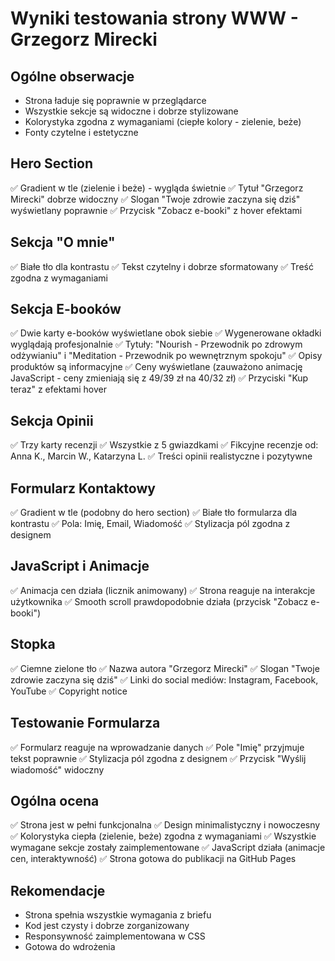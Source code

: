 # Wyniki testowania strony WWW - Grzegorz Mirecki

## Ogólne obserwacje
- Strona ładuje się poprawnie w przeglądarce
- Wszystkie sekcje są widoczne i dobrze stylizowane
- Kolorystyka zgodna z wymaganiami (ciepłe kolory - zielenie, beże)
- Fonty czytelne i estetyczne

## Hero Section
✅ Gradient w tle (zielenie i beże) - wygląda świetnie
✅ Tytuł "Grzegorz Mirecki" dobrze widoczny
✅ Slogan "Twoje zdrowie zaczyna się dziś" wyświetlany poprawnie
✅ Przycisk "Zobacz e-booki" z hover efektami

## Sekcja "O mnie"
✅ Białe tło dla kontrastu
✅ Tekst czytelny i dobrze sformatowany
✅ Treść zgodna z wymaganiami

## Sekcja E-booków
✅ Dwie karty e-booków wyświetlane obok siebie
✅ Wygenerowane okładki wyglądają profesjonalnie
✅ Tytuły: "Nourish - Przewodnik po zdrowym odżywianiu" i "Meditation - Przewodnik po wewnętrznym spokoju"
✅ Opisy produktów są informacyjne
✅ Ceny wyświetlane (zauważono animację JavaScript - ceny zmieniają się z 49/39 zł na 40/32 zł)
✅ Przyciski "Kup teraz" z efektami hover

## Sekcja Opinii
✅ Trzy karty recenzji
✅ Wszystkie z 5 gwiazdkami
✅ Fikcyjne recenzje od: Anna K., Marcin W., Katarzyna L.
✅ Treści opinii realistyczne i pozytywne

## Formularz Kontaktowy
✅ Gradient w tle (podobny do hero section)
✅ Białe tło formularza dla kontrastu
✅ Pola: Imię, Email, Wiadomość
✅ Stylizacja pól zgodna z designem

## JavaScript i Animacje
✅ Animacja cen działa (licznik animowany)
✅ Strona reaguje na interakcje użytkownika
✅ Smooth scroll prawdopodobnie działa (przycisk "Zobacz e-booki")



## Stopka
✅ Ciemne zielone tło
✅ Nazwa autora "Grzegorz Mirecki"
✅ Slogan "Twoje zdrowie zaczyna się dziś"
✅ Linki do social mediów: Instagram, Facebook, YouTube
✅ Copyright notice

## Testowanie Formularza
✅ Formularz reaguje na wprowadzanie danych
✅ Pole "Imię" przyjmuje tekst poprawnie
✅ Stylizacja pól zgodna z designem
✅ Przycisk "Wyślij wiadomość" widoczny

## Ogólna ocena
✅ Strona jest w pełni funkcjonalna
✅ Design minimalistyczny i nowoczesny
✅ Kolorystyka ciepła (zielenie, beże) zgodna z wymaganiami
✅ Wszystkie wymagane sekcje zostały zaimplementowane
✅ JavaScript działa (animacje cen, interaktywność)
✅ Strona gotowa do publikacji na GitHub Pages

## Rekomendacje
- Strona spełnia wszystkie wymagania z briefu
- Kod jest czysty i dobrze zorganizowany
- Responsywność zaimplementowana w CSS
- Gotowa do wdrożenia

